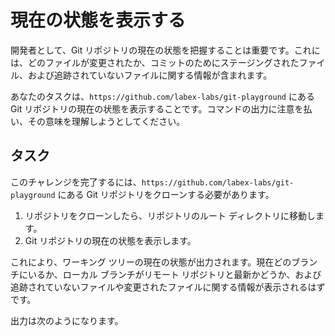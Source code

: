 # 現在の状態を表示する

開発者として、Git リポジトリの現在の状態を把握することは重要です。これには、どのファイルが変更されたか、コミットのためにステージングされたファイル、および追跡されていないファイルに関する情報が含まれます。

あなたのタスクは、`https://github.com/labex-labs/git-playground` にある Git リポジトリの現在の状態を表示することです。コマンドの出力に注意を払い、その意味を理解しようとしてください。

## タスク

このチャレンジを完了するには、`https://github.com/labex-labs/git-playground` にある Git リポジトリをクローンする必要があります。

1. リポジトリをクローンしたら、リポジトリのルート ディレクトリに移動します。
2. Git リポジトリの現在の状態を表示します。

これにより、ワーキング ツリーの現在の状態が出力されます。現在どのブランチにいるか、ローカル ブランチがリモート リポジトリと最新かどうか、および追跡されていないファイルや変更されたファイルに関する情報が表示されるはずです。

出力は次のようになります。

```shell

```
